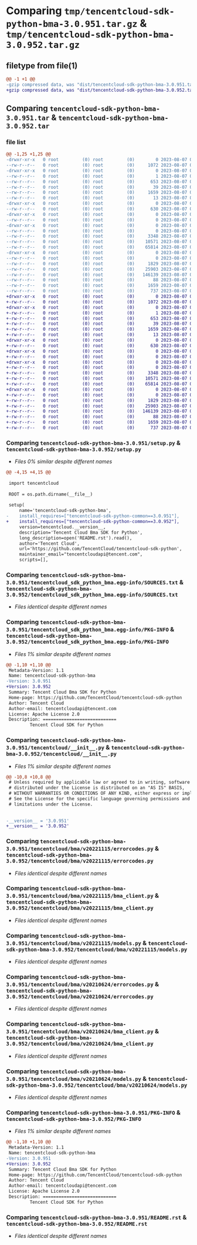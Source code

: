 # Comparing `tmp/tencentcloud-sdk-python-bma-3.0.951.tar.gz` & `tmp/tencentcloud-sdk-python-bma-3.0.952.tar.gz`

## filetype from file(1)

```diff
@@ -1 +1 @@
-gzip compressed data, was "dist/tencentcloud-sdk-python-bma-3.0.951.tar", last modified: Mon Aug  7 00:19:59 2023, max compression
+gzip compressed data, was "dist/tencentcloud-sdk-python-bma-3.0.952.tar", last modified: Mon Aug  7 08:46:57 2023, max compression
```

## Comparing `tencentcloud-sdk-python-bma-3.0.951.tar` & `tencentcloud-sdk-python-bma-3.0.952.tar`

### file list

```diff
@@ -1,25 +1,25 @@
-drwxr-xr-x   0 root         (0) root         (0)        0 2023-08-07 00:19:59.000000 tencentcloud-sdk-python-bma-3.0.951/
--rw-r--r--   0 root         (0) root         (0)     1072 2023-08-07 00:19:59.000000 tencentcloud-sdk-python-bma-3.0.951/setup.py
-drwxr-xr-x   0 root         (0) root         (0)        0 2023-08-07 00:19:59.000000 tencentcloud-sdk-python-bma-3.0.951/tencentcloud_sdk_python_bma.egg-info/
--rw-r--r--   0 root         (0) root         (0)        1 2023-08-07 00:19:59.000000 tencentcloud-sdk-python-bma-3.0.951/tencentcloud_sdk_python_bma.egg-info/dependency_links.txt
--rw-r--r--   0 root         (0) root         (0)      653 2023-08-07 00:19:59.000000 tencentcloud-sdk-python-bma-3.0.951/tencentcloud_sdk_python_bma.egg-info/SOURCES.txt
--rw-r--r--   0 root         (0) root         (0)       39 2023-08-07 00:19:59.000000 tencentcloud-sdk-python-bma-3.0.951/tencentcloud_sdk_python_bma.egg-info/requires.txt
--rw-r--r--   0 root         (0) root         (0)     1659 2023-08-07 00:19:59.000000 tencentcloud-sdk-python-bma-3.0.951/tencentcloud_sdk_python_bma.egg-info/PKG-INFO
--rw-r--r--   0 root         (0) root         (0)       13 2023-08-07 00:19:59.000000 tencentcloud-sdk-python-bma-3.0.951/tencentcloud_sdk_python_bma.egg-info/top_level.txt
-drwxr-xr-x   0 root         (0) root         (0)        0 2023-08-07 00:19:59.000000 tencentcloud-sdk-python-bma-3.0.951/tencentcloud/
--rw-r--r--   0 root         (0) root         (0)      630 2023-08-07 00:19:59.000000 tencentcloud-sdk-python-bma-3.0.951/tencentcloud/__init__.py
-drwxr-xr-x   0 root         (0) root         (0)        0 2023-08-07 00:19:59.000000 tencentcloud-sdk-python-bma-3.0.951/tencentcloud/bma/
--rw-r--r--   0 root         (0) root         (0)        0 2023-08-07 00:19:59.000000 tencentcloud-sdk-python-bma-3.0.951/tencentcloud/bma/__init__.py
-drwxr-xr-x   0 root         (0) root         (0)        0 2023-08-07 00:19:59.000000 tencentcloud-sdk-python-bma-3.0.951/tencentcloud/bma/v20221115/
--rw-r--r--   0 root         (0) root         (0)        0 2023-08-07 00:19:59.000000 tencentcloud-sdk-python-bma-3.0.951/tencentcloud/bma/v20221115/__init__.py
--rw-r--r--   0 root         (0) root         (0)     3348 2023-08-07 00:19:59.000000 tencentcloud-sdk-python-bma-3.0.951/tencentcloud/bma/v20221115/errorcodes.py
--rw-r--r--   0 root         (0) root         (0)    10571 2023-08-07 00:19:59.000000 tencentcloud-sdk-python-bma-3.0.951/tencentcloud/bma/v20221115/bma_client.py
--rw-r--r--   0 root         (0) root         (0)    65814 2023-08-07 00:19:59.000000 tencentcloud-sdk-python-bma-3.0.951/tencentcloud/bma/v20221115/models.py
-drwxr-xr-x   0 root         (0) root         (0)        0 2023-08-07 00:19:59.000000 tencentcloud-sdk-python-bma-3.0.951/tencentcloud/bma/v20210624/
--rw-r--r--   0 root         (0) root         (0)        0 2023-08-07 00:19:59.000000 tencentcloud-sdk-python-bma-3.0.951/tencentcloud/bma/v20210624/__init__.py
--rw-r--r--   0 root         (0) root         (0)     1829 2023-08-07 00:19:59.000000 tencentcloud-sdk-python-bma-3.0.951/tencentcloud/bma/v20210624/errorcodes.py
--rw-r--r--   0 root         (0) root         (0)    25903 2023-08-07 00:19:59.000000 tencentcloud-sdk-python-bma-3.0.951/tencentcloud/bma/v20210624/bma_client.py
--rw-r--r--   0 root         (0) root         (0)   146139 2023-08-07 00:19:59.000000 tencentcloud-sdk-python-bma-3.0.951/tencentcloud/bma/v20210624/models.py
--rw-r--r--   0 root         (0) root         (0)       88 2023-08-07 00:19:59.000000 tencentcloud-sdk-python-bma-3.0.951/setup.cfg
--rw-r--r--   0 root         (0) root         (0)     1659 2023-08-07 00:19:59.000000 tencentcloud-sdk-python-bma-3.0.951/PKG-INFO
--rw-r--r--   0 root         (0) root         (0)      737 2023-08-07 00:19:59.000000 tencentcloud-sdk-python-bma-3.0.951/README.rst
+drwxr-xr-x   0 root         (0) root         (0)        0 2023-08-07 08:46:57.000000 tencentcloud-sdk-python-bma-3.0.952/
+-rw-r--r--   0 root         (0) root         (0)     1072 2023-08-07 08:46:57.000000 tencentcloud-sdk-python-bma-3.0.952/setup.py
+drwxr-xr-x   0 root         (0) root         (0)        0 2023-08-07 08:46:57.000000 tencentcloud-sdk-python-bma-3.0.952/tencentcloud_sdk_python_bma.egg-info/
+-rw-r--r--   0 root         (0) root         (0)        1 2023-08-07 08:46:57.000000 tencentcloud-sdk-python-bma-3.0.952/tencentcloud_sdk_python_bma.egg-info/dependency_links.txt
+-rw-r--r--   0 root         (0) root         (0)      653 2023-08-07 08:46:57.000000 tencentcloud-sdk-python-bma-3.0.952/tencentcloud_sdk_python_bma.egg-info/SOURCES.txt
+-rw-r--r--   0 root         (0) root         (0)       39 2023-08-07 08:46:57.000000 tencentcloud-sdk-python-bma-3.0.952/tencentcloud_sdk_python_bma.egg-info/requires.txt
+-rw-r--r--   0 root         (0) root         (0)     1659 2023-08-07 08:46:57.000000 tencentcloud-sdk-python-bma-3.0.952/tencentcloud_sdk_python_bma.egg-info/PKG-INFO
+-rw-r--r--   0 root         (0) root         (0)       13 2023-08-07 08:46:57.000000 tencentcloud-sdk-python-bma-3.0.952/tencentcloud_sdk_python_bma.egg-info/top_level.txt
+drwxr-xr-x   0 root         (0) root         (0)        0 2023-08-07 08:46:57.000000 tencentcloud-sdk-python-bma-3.0.952/tencentcloud/
+-rw-r--r--   0 root         (0) root         (0)      630 2023-08-07 08:46:57.000000 tencentcloud-sdk-python-bma-3.0.952/tencentcloud/__init__.py
+drwxr-xr-x   0 root         (0) root         (0)        0 2023-08-07 08:46:57.000000 tencentcloud-sdk-python-bma-3.0.952/tencentcloud/bma/
+-rw-r--r--   0 root         (0) root         (0)        0 2023-08-07 08:46:57.000000 tencentcloud-sdk-python-bma-3.0.952/tencentcloud/bma/__init__.py
+drwxr-xr-x   0 root         (0) root         (0)        0 2023-08-07 08:46:57.000000 tencentcloud-sdk-python-bma-3.0.952/tencentcloud/bma/v20221115/
+-rw-r--r--   0 root         (0) root         (0)        0 2023-08-07 08:46:57.000000 tencentcloud-sdk-python-bma-3.0.952/tencentcloud/bma/v20221115/__init__.py
+-rw-r--r--   0 root         (0) root         (0)     3348 2023-08-07 08:46:57.000000 tencentcloud-sdk-python-bma-3.0.952/tencentcloud/bma/v20221115/errorcodes.py
+-rw-r--r--   0 root         (0) root         (0)    10571 2023-08-07 08:46:57.000000 tencentcloud-sdk-python-bma-3.0.952/tencentcloud/bma/v20221115/bma_client.py
+-rw-r--r--   0 root         (0) root         (0)    65814 2023-08-07 08:46:57.000000 tencentcloud-sdk-python-bma-3.0.952/tencentcloud/bma/v20221115/models.py
+drwxr-xr-x   0 root         (0) root         (0)        0 2023-08-07 08:46:57.000000 tencentcloud-sdk-python-bma-3.0.952/tencentcloud/bma/v20210624/
+-rw-r--r--   0 root         (0) root         (0)        0 2023-08-07 08:46:57.000000 tencentcloud-sdk-python-bma-3.0.952/tencentcloud/bma/v20210624/__init__.py
+-rw-r--r--   0 root         (0) root         (0)     1829 2023-08-07 08:46:57.000000 tencentcloud-sdk-python-bma-3.0.952/tencentcloud/bma/v20210624/errorcodes.py
+-rw-r--r--   0 root         (0) root         (0)    25903 2023-08-07 08:46:57.000000 tencentcloud-sdk-python-bma-3.0.952/tencentcloud/bma/v20210624/bma_client.py
+-rw-r--r--   0 root         (0) root         (0)   146139 2023-08-07 08:46:57.000000 tencentcloud-sdk-python-bma-3.0.952/tencentcloud/bma/v20210624/models.py
+-rw-r--r--   0 root         (0) root         (0)       88 2023-08-07 08:46:57.000000 tencentcloud-sdk-python-bma-3.0.952/setup.cfg
+-rw-r--r--   0 root         (0) root         (0)     1659 2023-08-07 08:46:57.000000 tencentcloud-sdk-python-bma-3.0.952/PKG-INFO
+-rw-r--r--   0 root         (0) root         (0)      737 2023-08-07 08:46:57.000000 tencentcloud-sdk-python-bma-3.0.952/README.rst
```

### Comparing `tencentcloud-sdk-python-bma-3.0.951/setup.py` & `tencentcloud-sdk-python-bma-3.0.952/setup.py`

 * *Files 0% similar despite different names*

```diff
@@ -4,15 +4,15 @@
 
 import tencentcloud
 
 ROOT = os.path.dirname(__file__)
 
 setup(
     name='tencentcloud-sdk-python-bma',
-    install_requires=["tencentcloud-sdk-python-common==3.0.951"],
+    install_requires=["tencentcloud-sdk-python-common==3.0.952"],
     version=tencentcloud.__version__,
     description='Tencent Cloud Bma SDK for Python',
     long_description=open('README.rst').read(),
     author='Tencent Cloud',
     url='https://github.com/TencentCloud/tencentcloud-sdk-python',
     maintainer_email="tencentcloudapi@tencent.com",
     scripts=[],
```

### Comparing `tencentcloud-sdk-python-bma-3.0.951/tencentcloud_sdk_python_bma.egg-info/SOURCES.txt` & `tencentcloud-sdk-python-bma-3.0.952/tencentcloud_sdk_python_bma.egg-info/SOURCES.txt`

 * *Files identical despite different names*

### Comparing `tencentcloud-sdk-python-bma-3.0.951/tencentcloud_sdk_python_bma.egg-info/PKG-INFO` & `tencentcloud-sdk-python-bma-3.0.952/tencentcloud_sdk_python_bma.egg-info/PKG-INFO`

 * *Files 1% similar despite different names*

```diff
@@ -1,10 +1,10 @@
 Metadata-Version: 1.1
 Name: tencentcloud-sdk-python-bma
-Version: 3.0.951
+Version: 3.0.952
 Summary: Tencent Cloud Bma SDK for Python
 Home-page: https://github.com/TencentCloud/tencentcloud-sdk-python
 Author: Tencent Cloud
 Author-email: tencentcloudapi@tencent.com
 License: Apache License 2.0
 Description: ============================
         Tencent Cloud SDK for Python
```

### Comparing `tencentcloud-sdk-python-bma-3.0.951/tencentcloud/__init__.py` & `tencentcloud-sdk-python-bma-3.0.952/tencentcloud/__init__.py`

 * *Files 1% similar despite different names*

```diff
@@ -10,8 +10,8 @@
 # Unless required by applicable law or agreed to in writing, software
 # distributed under the License is distributed on an "AS IS" BASIS,
 # WITHOUT WARRANTIES OR CONDITIONS OF ANY KIND, either express or implied.
 # See the License for the specific language governing permissions and
 # limitations under the License.
 
 
-__version__ = '3.0.951'
+__version__ = '3.0.952'
```

### Comparing `tencentcloud-sdk-python-bma-3.0.951/tencentcloud/bma/v20221115/errorcodes.py` & `tencentcloud-sdk-python-bma-3.0.952/tencentcloud/bma/v20221115/errorcodes.py`

 * *Files identical despite different names*

### Comparing `tencentcloud-sdk-python-bma-3.0.951/tencentcloud/bma/v20221115/bma_client.py` & `tencentcloud-sdk-python-bma-3.0.952/tencentcloud/bma/v20221115/bma_client.py`

 * *Files identical despite different names*

### Comparing `tencentcloud-sdk-python-bma-3.0.951/tencentcloud/bma/v20221115/models.py` & `tencentcloud-sdk-python-bma-3.0.952/tencentcloud/bma/v20221115/models.py`

 * *Files identical despite different names*

### Comparing `tencentcloud-sdk-python-bma-3.0.951/tencentcloud/bma/v20210624/errorcodes.py` & `tencentcloud-sdk-python-bma-3.0.952/tencentcloud/bma/v20210624/errorcodes.py`

 * *Files identical despite different names*

### Comparing `tencentcloud-sdk-python-bma-3.0.951/tencentcloud/bma/v20210624/bma_client.py` & `tencentcloud-sdk-python-bma-3.0.952/tencentcloud/bma/v20210624/bma_client.py`

 * *Files identical despite different names*

### Comparing `tencentcloud-sdk-python-bma-3.0.951/tencentcloud/bma/v20210624/models.py` & `tencentcloud-sdk-python-bma-3.0.952/tencentcloud/bma/v20210624/models.py`

 * *Files identical despite different names*

### Comparing `tencentcloud-sdk-python-bma-3.0.951/PKG-INFO` & `tencentcloud-sdk-python-bma-3.0.952/PKG-INFO`

 * *Files 1% similar despite different names*

```diff
@@ -1,10 +1,10 @@
 Metadata-Version: 1.1
 Name: tencentcloud-sdk-python-bma
-Version: 3.0.951
+Version: 3.0.952
 Summary: Tencent Cloud Bma SDK for Python
 Home-page: https://github.com/TencentCloud/tencentcloud-sdk-python
 Author: Tencent Cloud
 Author-email: tencentcloudapi@tencent.com
 License: Apache License 2.0
 Description: ============================
         Tencent Cloud SDK for Python
```

### Comparing `tencentcloud-sdk-python-bma-3.0.951/README.rst` & `tencentcloud-sdk-python-bma-3.0.952/README.rst`

 * *Files identical despite different names*

